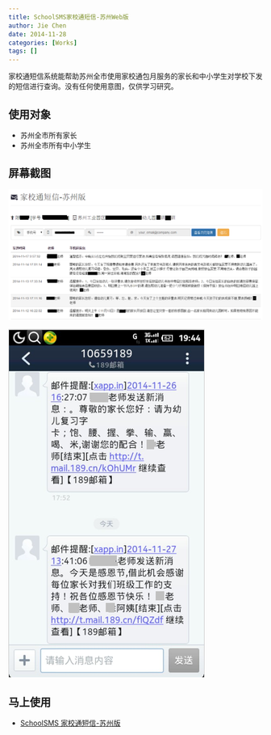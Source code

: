 ```yaml
---
title: SchoolSMS家校通短信-苏州Web版
author: Jie Chen
date: 2014-11-28
categories: [Works]
tags: []
---
```


家校通短信系统能帮助苏州全市使用家校通包月服务的家长和中小学生对学校下发的短信进行查询。没有任何使用意图，仅供学习研究。

## 使用对象

- 苏州全市所有家长
- 苏州全市所有中小学生

## 屏幕截图
![](/assets//res/schoolsms_mainscreenshot.png)

![](/assets//res/schoolsms_sms.png)

## 马上使用
- <a href="http://xwiz.cn/lab/jxt.html" target="_blank">SchoolSMS 家校通短信-苏州版</a>
